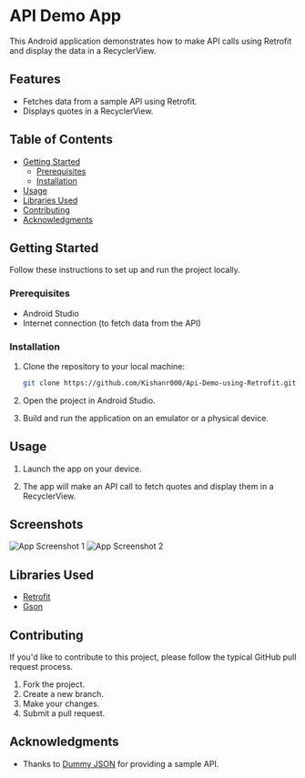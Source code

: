 # API Demo App

This Android application demonstrates how to make API calls using Retrofit and display the data in a RecyclerView.

## Features

- Fetches data from a sample API using Retrofit.
- Displays quotes in a RecyclerView.

## Table of Contents

- [Getting Started](#getting-started)
  - [Prerequisites](#prerequisites)
  - [Installation](#installation)
- [Usage](#usage)
- [Libraries Used](#libraries-used)
- [Contributing](#contributing)
- [Acknowledgments](#acknowledgments)

## Getting Started

Follow these instructions to set up and run the project locally.

### Prerequisites

- Android Studio
- Internet connection (to fetch data from the API)

### Installation

1. Clone the repository to your local machine:

    ```bash
    git clone https://github.com/Kishanr000/Api-Demo-using-Retrofit.git
    ```

2. Open the project in Android Studio.

3. Build and run the application on an emulator or a physical device.

## Usage

1. Launch the app on your device.

2. The app will make an API call to fetch quotes and display them in a RecyclerView.

## Screenshots

![App Screenshot 1](screenshot1.png)
![App Screenshot 2](screenshot2.png)

## Libraries Used

- [Retrofit](https://github.com/square/retrofit)
- [Gson](https://github.com/google/gson)

## Contributing

If you'd like to contribute to this project, please follow the typical GitHub pull request process.

1. Fork the project.
2. Create a new branch.
3. Make your changes.
4. Submit a pull request.


## Acknowledgments

- Thanks to [Dummy JSON](https://dummyjson.com/) for providing a sample API.
